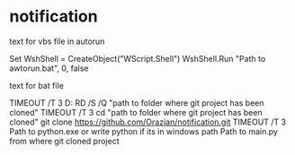 # notification

text for vbs file in autorun

Set WshShell = CreateObject("WScript.Shell")
WshShell.Run "Path to awtorun.bat", 0, false

text for bat file

TIMEOUT /T 3
D:
RD /S /Q "path to folder where git project has been cloned"
TIMEOUT /T 3
cd "path to folder where git project has been cloned"
git clone https://github.com/Orazjan/notification.git 
TIMEOUT /T 3
Path to python.exe or write python if its in windows path Path to main.py from where git cloned project

